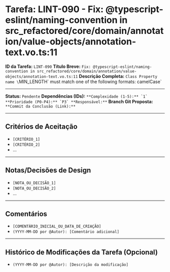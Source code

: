 # Tarefa: LINT-090 - Fix: @typescript-eslint/naming-convention in src_refactored/core/domain/annotation/value-objects/annotation-text.vo.ts:11

**ID da Tarefa:** `LINT-090`
**Título Breve:** `Fix: @typescript-eslint/naming-convention in src_refactored/core/domain/annotation/value-objects/annotation-text.vo.ts:11`
**Descrição Completa:**
`Class Property name \`MIN_LENGTH\` must match one of the following formats: camelCase`

---

**Status:** `Pendente`
**Dependências (IDs):** ``
**Complexidade (1-5):** `1`
**Prioridade (P0-P4):** `P3`
**Responsável:** ``
**Branch Git Proposta:** ``
**Commit da Conclusão (Link):** ``

---

## Critérios de Aceitação
- `[CRITÉRIO_1]`
- `[CRITÉRIO_2]`
- ...

---

## Notas/Decisões de Design
- `[NOTA_OU_DECISÃO_1]`
- `[NOTA_OU_DECISÃO_2]`
- ...

---

## Comentários
- `[COMENTÁRIO_INICIAL_OU_DATA_DE_CRIAÇÃO]`
- `(YYYY-MM-DD por @Autor): [Comentário adicional]`

---

## Histórico de Modificações da Tarefa (Opcional)
- `(YYYY-MM-DD por @Autor): [Descrição da modificação]`
